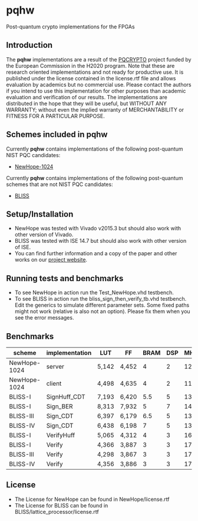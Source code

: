 # pqhw
Post-quantum crypto implementations for the FPGAs

## Introduction
The **pqhw** implementations are a result of the [PQCRYPTO](https://pqcrypto.eu.org) project funded by the European Commission in the H2020 program. Note that these are research oriented implementations and not ready for productive use. It is published under the license contained in the license.rtf file and allows evaluation by academics but no commercial use. Please contact the authors if you intend to use this implementation for other purposes than academic evaluation and verification of our results. The implementations are distributed in the hope that they will be useful, but WITHOUT ANY WARRANTY; without even the implied warranty of MERCHANTABILITY or FITNESS FOR A PARTICULAR PURPOSE. 

## Schemes included in pqhw
Currently **pqhw** contains implementations of the following post-quantum NIST PQC candidates:
* [NewHope-1024](https://newhopecrypto.org)

Currently **pqhw** contains implementations of the following post-quantum schemes that are not NIST PQC candidates:
* [BLISS](http://bliss.di.ens.fr/)

## Setup/Installation
* NewHope was tested with Vivado v2015.3 but should also work with other version of Vivado.
* BLISS was tested with ISE 14.7 but should also work with other version of ISE.
* You can find further information and a copy of the paper and other works on our [project website](http://http://www.seceng.rub.de/research/projects/pqc/).

## Running tests and benchmarks
* To see NewHope in action run the Test_NewHope.vhd testbench.
* To see BLISS in action run the bliss_sign_then_verify_tb.vhd testbench. Edit the generics to simulate different parameter sets. Some fixed paths might not work (relative is also not an option). Please fix them when you see the error messages. 

## Benchmarks
| scheme | implementation | LUT | FF | BRAM | DSP | MHz | Cycles
| ------ | ---------- | ------------- | ----- | ----- | ----- | ----- | ----------|
| NewHope-1024 | server | 5,142 |  4,452 | 4 | 2 | 125 | 171,124 |
| NewHope-1024 | client | 4,498 |  4,635 | 4 | 2 | 117 | 179,292 |
| BLISS-I	| SignHuff_CDT | 7,193 | 6,420 | 5.5 | 5 | 139 | 15,864 |
| BLISS-I 	| Sign_BER		| 8,313 | 7,932 | 5 | 7 | 142 | 15,840 |
| BLISS-III	| Sign_CDT		| 6,397 | 6,179 | 6.5 | 5 | 133 | 27,547 |
| BLISS-IV 	| Sign_CDT		| 6,438 | 6,198 | 7 | 5 | 135 | 47,528 |
| BLISS-I	| VerifyHuff | 5,065 | 4,312 | 4 | 3 | 166 | 16,346 |
| BLISS-I	| Verify | 4,366 | 3,887 | 3 | 3 | 172 | 9,607 |
| BLISS-III	| Verify | 4,298 | 3,867 | 3 | 3 | 172 | 9,628 |
| BLISS-IV	| Verify | 4,356 | 3,886 | 3 | 3 | 171 | 9,658 |

## License
* The License for NewHope can be found in NewHope/license.rtf
* The License for BLISS can be found in BLISS/lattice_processor/license.rtf